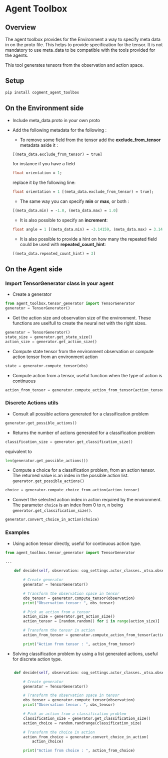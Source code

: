 # Agent Toolbox

## Overview
The agent toolbox provides for the Environment a way to specify meta data in on the proto file. This helps to provide specification for the tensor. It is not mandatory to use meta_data to be compatible with the tools provided for the agents.

This tool generates tensors from the observation and action space. 

## Setup
```bash
pip install cogment_agent_toolbox
```

## On the Environment side

- Include meta_data.proto in your own proto
- Add the following metadata for the following : 
    - To remove some field from the tensor add the **exclude_from_tensor** metadata aside it :
    ```proto
    [(meta_data.exclude_from_tensor) = true]
    ```
    for instance if you have a field 
    ```proto
    float orientation = 1;
    ```

    replace it by the following line: 
    ```proto
    float orientation = 1 [(meta_data.exclude_from_tensor) = true];
    ```

    - The same way you can specify **min** or **max**, or both : 
    ```proto
    [(meta_data.min) = -1.0, (meta_data.max) = 1.0]
    ```

    - It is also possible to specify an **increment**: 
    ```proto
    float angle = 1 [(meta_data.min) = -3.14159, (meta_data.max) = 3.14159, (meta_data.increment) = 0.3];
    ```


    - It is also possible to provide a hint on how many the repeated field could be used with **repeated_count_hint**: 
    ```proto
    [(meta_data.repeated_count_hint) = 3]
    ```


## On the Agent side

### Import TensorGenerator class in your agent

- Create a generator
```python
from agent_toolbox.tensor_generator import TensorGenerator
generator = TensorGenerator()
```

- Get the action size and observation size of the environment. These functions are uselfull to create the neural net with the right sizes.
```python
generator = TensorGenerator()
state_size = generator.get_state_size()
action_size = generator.get_action_size()
```

- Compute state tensor from the environment observation or compute action tensor from an environment action 
```python
state = generator.compute_tensor(obs)
```

- Compute action from a tensor, useful function when the type of action  is continuous
```python
action_from_tensor = generator.compute_action_from_tensor(action_tensor)
```

### Discrete Actions utils

- Consult all possible actions generated for a classification problem
```python
generator.get_possible_actions()
```
- Returns the number of actions generated for a classification problem 
```python
classification_size = generator.get_classification_size()
```
equivalent to 
```python
len(generator.get_possible_actions())
```

- Compute a choice for a classification problem, from an action tensor. The returned value is an index in the possible action list. 
```generator.get_possible_actions()```
```python
choice = generator.compute_choice_from_action(action_tensor)
```

- Convert the selected action index in action required by the environment. The parameter ```choice``` is an index from 0 to n,
 n being ```generator.get_classification_size()```. 
```python
generator.convert_choice_in_action(choice)
```

### Examples
- Using action tensor directly, useful for continuous action type.
```python
from agent_toolbox.tensor_generator import TensorGenerator

...

    def decide(self, observation: cog_settings.actor_classes._otsa.observation_space):

        # Create generator
        generator = TensorGenerator()

        # Transform the observation space in tensor
        obs_tensor = generator.compute_tensor(observation)
        print("Observation tensor: ", obs_tensor)

        # Pick an action from a tensor
        action_size = generator.get_action_size()
        action_tensor = [random.random() for i in range(action_size)]

        # Transform the tensor in action
        action_from_tensor = generator.compute_action_from_tensor(action_tensor)

        print("Action from tensor : ", action_from_tensor)
```

- Solving classification problem by using a list generated actions, useful for discrete action type.
```python

    def decide(self, observation: cog_settings.actor_classes._otsa.observation_space):

        # Create generator
        generator = TensorGenerator()

        # Transform the observation space in tensor
        obs_tensor = generator.compute_tensor(observation)
        print("Observation tensor: ", obs_tensor)

        # Pick an action from a classification problem
        classification_size = generator.get_classification_size()
        action_choice = random.randrange(classification_size)

        # Transform the choice in action
        action_from_choice = generator.convert_choice_in_action(
            action_choice)

        print("Action from choice : ", action_from_choice)

```

